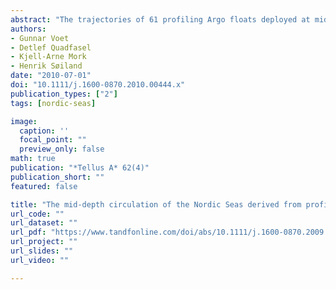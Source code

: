 ```yaml
---
abstract: "The trajectories of 61 profiling Argo floats deployed at mid-depth in the Nordic Seas—the Greenland, Lofoten and Norwegian Basins and the Iceland Plateau—between 2001 and 2009 are analysed to determine the pattern, strength and variability of the regional circulation. The mid-depth circulation is strongly coupled with the structure of the bottom topography of the four major basins and of the Nordic Seas as a whole. It is cyclonic, both on the large-scale and on the basin scale, with weak flow (<1 cm s$^{−1}$) in the interior of the basins and somewhat stronger flow (up to 5 cm s$^{−1}$) at their rims. Only few floats moved from one basin to another, indicating that the internal recirculation within the basins is by far dominating the larger-scale exchanges. The seasonal variability of the mid-depth flow ranges from less than 1 cm s$^{−1}$ over the Iceland Plateau to more than 4 cm s$^{−1}$ in the Greenland Basin. These velocities translate into internal gyre transports of up to $15 \\pm 10 \\times 10^6 \\mathrm{m^3 s^{−1}}$, several times the overall exchange between the Nordic Seas and the subpolar North Atlantic. The seasonal variability of the Greenland Basin and the Norwegian Basin can be adequately modelled using the barotropic vorticity equation, with the wind and bottom friction as the only forcing mechanisms. For the Lofoten Basin and the Iceland Plateau less than 50% of the variance can be explained by the wind."
authors:
- Gunnar Voet
- Detlef Quadfasel
- Kjell-Arne Mork
- Henrik Søiland
date: "2010-07-01"
doi: "10.1111/j.1600-0870.2010.00444.x"
publication_types: ["2"]
tags: [nordic-seas]

image:
  caption: ''
  focal_point: ""
  preview_only: false
math: true
publication: "*Tellus A* 62(4)"
publication_short: ""
featured: false

title: "The mid-depth circulation of the Nordic Seas derived from profiling float observations "
url_code: ""
url_dataset: ""
url_pdf: "https://www.tandfonline.com/doi/abs/10.1111/j.1600-0870.2009.00444.x?needAccess=true#aHR0cHM6Ly93d3cudGFuZGZvbmxpbmUuY29tL2RvaS9wZGYvMTAuMTExMS9qLjE2MDAtMDg3MC4yMDA5LjAwNDQ0Lng/bmVlZEFjY2Vzcz10cnVlQEBAMA=="
url_project: ""
url_slides: ""
url_video: ""

---
```



